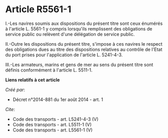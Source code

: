 # Article R5561-1

I.-Les navires soumis aux dispositions du présent titre sont ceux énumérés à l'article L. 5561-1 y compris lorsqu'ils
remplissent des obligations de service public ou relèvent d'une délégation de service public. 

II.-Outre les dispositions du présent titre, s'impose à ces navires le respect des obligations dues au titre des dispositions
relatives au contrôle de l'Etat du port prises pour l'application de l'article L. 5241-4-3. 

III.-Les armateurs, marins et gens de mer au sens du présent titre sont définis conformément à l'article L. 5511-1.

**Liens relatifs à cet article**

_Créé par_:

  - Décret n°2014-881 du 1er août 2014 - art. 1

_Cite_:

  - Code des transports - art. L5241-4-3 (V)
  - Code des transports - art. L5511-1 (V)
  - Code des transports - art. L5561-1 (V)
